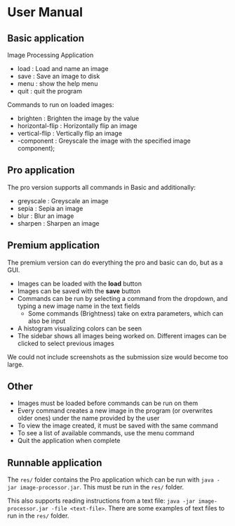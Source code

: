 # User Manual

## Basic application

Image Processing Application

- load <file-path> <image-name> : Load and name an image
- save <file-path> <image-name> : Save an image to disk
- menu : show the help menu
- quit : quit the program

Commands to run on loaded images:

- brighten <value> <image-name> <new-image-name> : Brighten the image by the value
- horizontal-flip <image-name> <new-image-name> : Horizontally flip an image
- vertical-flip <image-name> <new-image-name> : Vertically flip an image
- <component>-component <image-name> <new-image-name> : Greyscale the image with the specified image component);

## Pro application

The pro version supports all commands in Basic and additionally:

- greyscale <image-name> <new-image-name> : Greyscale an image
- sepia <image-name> <new-image-name> : Sepia an image
- blur <image-name> <new-image-name> : Blur an image
- sharpen <image-name> <new-image-name> : Sharpen an image

## Premium application

The premium version can do everything the pro and basic can do, but as a GUI.

- Images can be loaded with the **load** button
- Images can be saved with the **save** button
- Commands can be run by selecting a command from the dropdown, and typing a new image name in the text fields
  - Some commands (Brightness) take on extra parameters, which can also be input
- A histogram visualizing colors can be seen
- The sidebar shows all images being worked on. Different images can be clicked to select previous images

We could not include screenshots as the submission size would become too large.

## Other

- Images must be loaded before commands can be run on them
- Every command creates a new image in the program (or overwrites older ones) under the name provided by the user
- To view the image created, it must be saved with the same command
- To see a list of available commands, use the menu command
- Quit the application when complete

## Runnable application

The `res/` folder contains the Pro application which can be run with `java -jar image-processor.jar`. This must be run in the `res/` folder.

This also supports reading instructions from a text file: `java -jar image-processor.jar -file <text-file>`. There are some examples of text files to run in the `res/` folder.